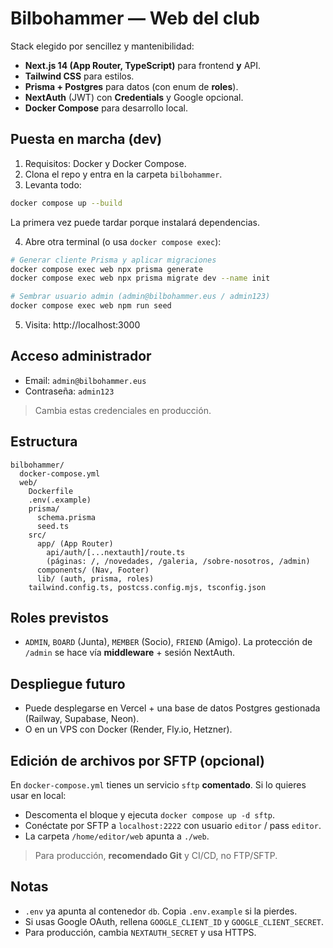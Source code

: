 # Bilbohammer — Web del club

Stack elegido por sencillez y mantenibilidad:
- **Next.js 14 (App Router, TypeScript)** para frontend **y** API.
- **Tailwind CSS** para estilos.
- **Prisma + Postgres** para datos (con enum de **roles**).
- **NextAuth** (JWT) con **Credentials** y Google opcional.
- **Docker Compose** para desarrollo local.

## Puesta en marcha (dev)

1) Requisitos: Docker y Docker Compose.
2) Clona el repo y entra en la carpeta `bilbohammer`.
3) Levanta todo:
```bash
docker compose up --build
```
La primera vez puede tardar porque instalará dependencias.

4) Abre otra terminal (o usa `docker compose exec`):
```bash
# Generar cliente Prisma y aplicar migraciones
docker compose exec web npx prisma generate
docker compose exec web npx prisma migrate dev --name init

# Sembrar usuario admin (admin@bilbohammer.eus / admin123)
docker compose exec web npm run seed
```

5) Visita: http://localhost:3000

## Acceso administrador
- Email: `admin@bilbohammer.eus`
- Contraseña: `admin123`
> Cambia estas credenciales en producción.

## Estructura
```
bilbohammer/
  docker-compose.yml
  web/
    Dockerfile
    .env(.example)
    prisma/
      schema.prisma
      seed.ts
    src/
      app/ (App Router)
        api/auth/[...nextauth]/route.ts
        (páginas: /, /novedades, /galeria, /sobre-nosotros, /admin)
      components/ (Nav, Footer)
      lib/ (auth, prisma, roles)
    tailwind.config.ts, postcss.config.mjs, tsconfig.json
```

## Roles previstos
- `ADMIN`, `BOARD` (Junta), `MEMBER` (Socio), `FRIEND` (Amigo).
La protección de `/admin` se hace vía **middleware** + sesión NextAuth.

## Despliegue futuro
- Puede desplegarse en Vercel + una base de datos Postgres gestionada (Railway, Supabase, Neon).
- O en un VPS con Docker (Render, Fly.io, Hetzner).

## Edición de archivos por SFTP (opcional)
En `docker-compose.yml` tienes un servicio `sftp` **comentado**. Si lo quieres usar en local:
- Descomenta el bloque y ejecuta `docker compose up -d sftp`.
- Conéctate por SFTP a `localhost:2222` con usuario `editor` / pass `editor`.
- La carpeta `/home/editor/web` apunta a `./web`.

> Para producción, **recomendado Git** y CI/CD, no FTP/SFTP.

## Notas
- `.env` ya apunta al contenedor `db`. Copia `.env.example` si la pierdes.
- Si usas Google OAuth, rellena `GOOGLE_CLIENT_ID` y `GOOGLE_CLIENT_SECRET`.
- Para producción, cambia `NEXTAUTH_SECRET` y usa HTTPS.

